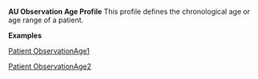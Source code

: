 **AU Observation Age Profile**
This profile defines the chronological age or age range of a patient.

**Examples**

[Patient ObservationAge1](Observation-ObservationAge1.html)

[Patient ObservationAge2](Observation-ObservationAge2.html)
